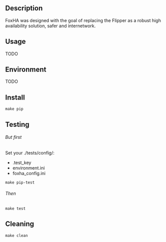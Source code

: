 
## Description
FoxHA was designed with the goal of replacing the Flipper as a robust high availability solution, safer and inter­network.


## Usage
TODO

## Environment
TODO

## Install
```
make pip
```

## Testing
###### But first
Set your ./tests/config/:

- .test_key
- environment.ini
- foxha_config.ini

```
make pip-test
```

###### Then
```
make test
```


## Cleaning
```
make clean
```
